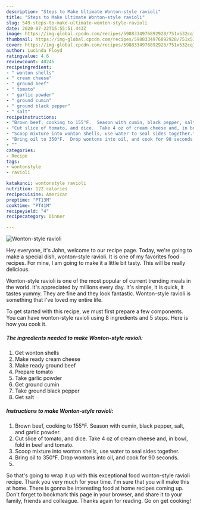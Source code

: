 ```yaml
---
description: "Steps to Make Ultimate Wonton-style ravioli"
title: "Steps to Make Ultimate Wonton-style ravioli"
slug: 549-steps-to-make-ultimate-wonton-style-ravioli
date: 2020-07-22T15:55:51.443Z
image: https://img-global.cpcdn.com/recipes/5988334976892928/751x532cq70/wonton-style-ravioli-recipe-main-photo.jpg
thumbnail: https://img-global.cpcdn.com/recipes/5988334976892928/751x532cq70/wonton-style-ravioli-recipe-main-photo.jpg
cover: https://img-global.cpcdn.com/recipes/5988334976892928/751x532cq70/wonton-style-ravioli-recipe-main-photo.jpg
author: Lucinda Floyd
ratingvalue: 4.6
reviewcount: 40246
recipeingredient:
- " wonton shells"
- " cream cheese"
- " ground beef"
- " tomato"
- " garlic powder"
- " ground cumin"
- " ground black pepper"
- " salt"
recipeinstructions:
- "Brown beef, cooking to 155°F.  Season with cumin, black pepper, salt, and garlic powder."
- "Cut slice of tomato, and dice.  Take 4 oz of cream cheese and, in bowl, fold in beef and tomato."
- "Scoop mixture into wonton shells, use water to seal sides together."
- "Bring oil to 350°F.  Drop wontons into oil, and cook for 90 seconds."
- ""
categories:
- Recipe
tags:
- wontonstyle
- ravioli

katakunci: wontonstyle ravioli 
nutrition: 122 calories
recipecuisine: American
preptime: "PT13M"
cooktime: "PT41M"
recipeyield: "4"
recipecategory: Dinner

---
```



![Wonton-style ravioli](https://img-global.cpcdn.com/recipes/5988334976892928/751x532cq70/wonton-style-ravioli-recipe-main-photo.jpg)

Hey everyone, it's John, welcome to our recipe page. Today, we're going to make a special dish, wonton-style ravioli. It is one of my favorites food recipes. For mine, I am going to make it a little bit tasty. This will be really delicious.



Wonton-style ravioli is one of the most popular of current trending meals in the world. It's appreciated by millions every day. It's simple, it is quick, it tastes yummy. They are fine and they look fantastic. Wonton-style ravioli is something that I've loved my entire life.


To get started with this recipe, we must first prepare a few components. You can have wonton-style ravioli using 8 ingredients and 5 steps. Here is how you cook it.

<!--inarticleads1-->

##### The ingredients needed to make Wonton-style ravioli:

1. Get  wonton shells
1. Make ready  cream cheese
1. Make ready  ground beef
1. Prepare  tomato
1. Take  garlic powder
1. Get  ground cumin
1. Take  ground black pepper
1. Get  salt




<!--inarticleads2-->

##### Instructions to make Wonton-style ravioli:

1. Brown beef, cooking to 155°F.  Season with cumin, black pepper, salt, and garlic powder.
1. Cut slice of tomato, and dice.  Take 4 oz of cream cheese and, in bowl, fold in beef and tomato.
1. Scoop mixture into wonton shells, use water to seal sides together.
1. Bring oil to 350°F.  Drop wontons into oil, and cook for 90 seconds.
1. 




So that's going to wrap it up with this exceptional food wonton-style ravioli recipe. Thank you very much for your time. I'm sure that you will make this at home. There is gonna be interesting food at home recipes coming up. Don't forget to bookmark this page in your browser, and share it to your family, friends and colleague. Thanks again for reading. Go on get cooking!
